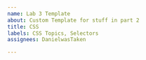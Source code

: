 ```yaml
---
name: Lab 3 Template
about: Custom Template for stuff in part 2
title: CSS
labels: CSS Topics, Selectors
assignees: DanielwasTaken

---
```



